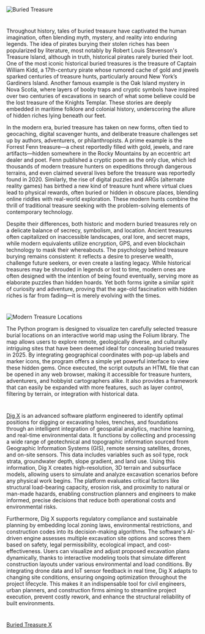 ![Buried Treasure](https://github.com/user-attachments/assets/ea2e4de2-040a-41db-bb5b-2d601bf3433b)

#

Throughout history, tales of buried treasure have captivated the human imagination, often blending myth, mystery, and reality into enduring legends. The idea of pirates burying their stolen riches has been popularized by literature, most notably by Robert Louis Stevenson's Treasure Island, although in truth, historical pirates rarely buried their loot. One of the most iconic historical buried treasures is the treasure of Captain William Kidd, a 17th-century pirate whose rumored cache of gold and jewels sparked centuries of treasure hunts, particularly around New York’s Gardiners Island. Another famous example is the Oak Island mystery in Nova Scotia, where layers of booby traps and cryptic symbols have inspired over two centuries of excavations in search of what some believe could be the lost treasure of the Knights Templar. These stories are deeply embedded in maritime folklore and colonial history, underscoring the allure of hidden riches lying beneath our feet.

In the modern era, buried treasure has taken on new forms, often tied to geocaching, digital scavenger hunts, and deliberate treasure challenges set up by authors, adventurers, or philanthropists. A prime example is the Forrest Fenn treasure—a chest reportedly filled with gold, jewels, and rare artifacts—hidden somewhere in the Rocky Mountains by an eccentric art dealer and poet. Fenn published a cryptic poem as the only clue, which led thousands of modern treasure hunters on expeditions through dangerous terrains, and even claimed several lives before the treasure was reportedly found in 2020. Similarly, the rise of digital puzzles and ARGs (alternate reality games) has birthed a new kind of treasure hunt where virtual clues lead to physical rewards, often buried or hidden in obscure places, blending online riddles with real-world exploration. These modern hunts combine the thrill of traditional treasure seeking with the problem-solving elements of contemporary technology.

Despite their differences, both historic and modern buried treasures rely on a delicate balance of secrecy, symbolism, and location. Ancient treasures often capitalized on inaccessible landscapes, oral lore, and secret maps, while modern equivalents utilize encryption, GPS, and even blockchain technology to mask their whereabouts. The psychology behind treasure burying remains consistent: it reflects a desire to preserve wealth, challenge future seekers, or even create a lasting legacy. While historical treasures may be shrouded in legends or lost to time, modern ones are often designed with the intention of being found eventually, serving more as elaborate puzzles than hidden hoards. Yet both forms ignite a similar spirit of curiosity and adventure, proving that the age-old fascination with hidden riches is far from fading—it is merely evolving with the times.

#

![Modern Treasure Locations](https://github.com/user-attachments/assets/20251262-0b85-49ad-b54b-d28e1ecc0389)

The Python program is designed to visualize ten carefully selected treasure burial locations on an interactive world map using the Folium library. The map allows users to explore remote, geologically diverse, and culturally intriguing sites that have been deemed ideal for concealing buried treasures in 2025. By integrating geographical coordinates with pop-up labels and marker icons, the program offers a simple yet powerful interface to view these hidden gems. Once executed, the script outputs an HTML file that can be opened in any web browser, making it accessible for treasure hunters, adventurers, and hobbyist cartographers alike. It also provides a framework that can easily be expanded with more features, such as layer control, filtering by terrain, or integration with historical data.

#

[Dig X](https://chatgpt.com/g/g-6774c05e5abc81918b91829e98ebd8d5-dig-x) is an advanced software platform engineered to identify optimal positions for digging or excavating holes, trenches, and foundations through an intelligent integration of geospatial analytics, machine learning, and real-time environmental data. It functions by collecting and processing a wide range of geotechnical and topographic information sourced from Geographic Information Systems (GIS), remote sensing satellites, drones, and on-site sensors. This data includes variables such as soil type, rock strata, groundwater depth, slope gradient, and land use. Using this information, Dig X creates high-resolution, 3D terrain and subsurface models, allowing users to simulate and analyze excavation scenarios before any physical work begins. The platform evaluates critical factors like structural load-bearing capacity, erosion risk, and proximity to natural or man-made hazards, enabling construction planners and engineers to make informed, precise decisions that reduce both operational costs and environmental risks.

Furthermore, Dig X supports regulatory compliance and sustainable planning by embedding local zoning laws, environmental restrictions, and construction codes into its decision-making algorithms. The software's AI-driven engine assesses multiple excavation site options and scores them based on safety, legal permissibility, ecological impact, and cost-effectiveness. Users can visualize and adjust proposed excavation plans dynamically, thanks to interactive modeling tools that simulate different construction layouts under various environmental and load conditions. By integrating drone data and IoT sensor feedback in real time, Dig X adapts to changing site conditions, ensuring ongoing optimization throughout the project lifecycle. This makes it an indispensable tool for civil engineers, urban planners, and construction firms aiming to streamline project execution, prevent costly rework, and enhance the structural reliability of built environments.

#

[Buried Treasure X](https://chatgpt.com/g/g-67af8b3b4334819190f20f8fc5ef3ba3-buried-treasure-x)
